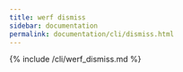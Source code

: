```yaml
---
title: werf dismiss
sidebar: documentation
permalink: documentation/cli/dismiss.html
---
```


{% include /cli/werf_dismiss.md %}

